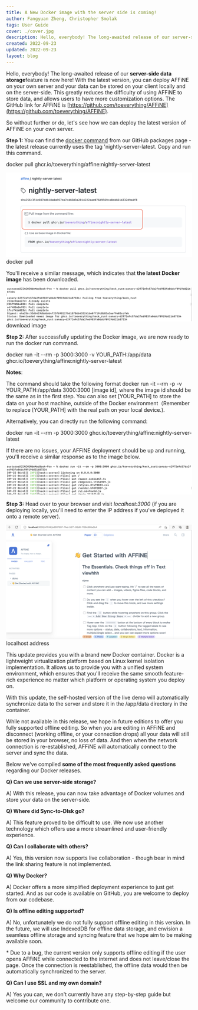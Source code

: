 ```yaml
---
title: A New Docker image with the server side is coming!
author: Fangyuan Zheng, Christopher Smolak
tags: User Guide
cover: ./cover.jpg
description: Hello, everybody! The long-awaited release of our server-side data storage feature is now here! With the latest version, you can deploy AFFiNE on your own server and your data can be stored on your client locally and on the server-side
created: 2022-09-23
updated: 2022-09-23
layout: blog
---
```


Hello, everybody! The long-awaited release of our **server-side data storage**feature is now here! With the latest version, you can deploy AFFiNE on your own server and your data can be stored on your client locally and on the server-side. This greatly reduces the difficulty of using AFFiNE to store data, and allows users to have more customization options. The GitHub link for AFFiNE is [https://github.com/toeverything/AFFiNE](https://github.com/toeverything/AFFiNE).

So without further or do, let's see how we can deploy the latest version of AFFiNE on your own server.

**Step 1:** You can find the [docker command](https://github.com/toeverything/AFFiNE/pkgs/container/affine/) from our GitHub packages page - the latest release currently uses the tag 'nightly-server-latest. Copy and run this command.

docker pull ghcr.io/toeverything/affine:nightly-server-latest

![](./1246e406fa87e88ab9b882bed1833c00d222b326-1280x584.png)
docker pull

You'll receive a similar message, which indicates that **the latest Docker image** has been downloaded.

![](./f882a5c3bcecfb6c63eec3e90edb08f70f4766ea-1280x232.png)
download image

**Step 2:** After successfully updating the Docker image, we are now ready to run the docker run command.

docker run -it --rm -p 3000:3000 -v YOUR_PATH:/app/data ghcr.io/toeverything/affine:nightly-server-latest

**Notes**:

The command should take the following format docker run -it --rm -p -v YOUR_PATH:/app/data 3000:3000 \[image id\], where the image id should be the same as in the first step. You can also set \[YOUR_PATH\] to store the data on your host machine, outside of the Docker environment（Remember to replace \[YOUR_PATH\] with the real path on your local device.).

Alternatively, you can directly run the following command:

docker run -it --rm -p 3000:3000 ghcr.io/toeverything/affine:nightly-server-latest

If there are no issues, your AFFiNE deployment should be up and running, you'll receive a similar response as to the image below.

![](./976bd2b70124d94aa7c95e4adb9f9392b3cc253d-1280x204.png)

**Step 3:** Head over to your browser and visit _localhost:3000_ (if you are deploying locally, you'll need to enter the IP address if you've deployed it onto a remote server).

![](./053f5beaa7c0098628d027974fdf8a65dd71a937-1280x789.png)
localhost address

This update provides you with a brand new Docker container. Docker is a lightweight virtualization platform based on Linux kernel isolation implementation. It allows us to provide you with a unified system environment, which ensures that you'll receive the same smooth feature-rich experience no matter which platform or operating system you deploy on.

With this update, the self-hosted version of the live demo will automatically synchronize data to the server and store it in the /app/data directory in the container.

While not available in this release, we hope in future editions to offer you fully supported offline editing. So when you are editing in AFFiNE and disconnect (working offline, or your connection drops) all your data will still be stored in your browser, no loss of data. And then when the network connection is re-established, AFFiNE will automatically connect to the server and sync the data.

Below we've compiled **some of the most frequently asked questions** regarding our Docker releases.

**Q) Can we use server-side storage?**

A) With this release, you can now take advantage of Docker volumes and store your data on the server-side.

**Q) Where did Sync-to-DIsk go?**

A) This feature proved to be difficult to use. We now use another technology which offers use a more streamlined and user-friendly experience.

**Q) Can I collaborate with others?**

A) Yes, this version now supports live collaboration - though bear in mind the link sharing feature is not implemented.

**Q) Why Docker?**

A) Docker offers a more simplified deployment experience to just get started. And as our code is available on GitHub, you are welcome to deploy from our codebase.

**Q) Is offline editing supported?**

A) No, unfortunately we do not fully support offline editing in this version. In the future, we will use IndexedDB for offline data storage, and envision a seamless offline storage and syncing feature that we hope aim to be making available soon.

\* Due to a bug, the current version only supports offline editing if the user opens AFFiNE while connected to the internet and does not leave/close the page. Once the connection is reestablished, the offline data would then be automatically synchronized to the server.

**Q) Can I use SSL and my own domain?**

A) Yes you can, we don't currently have any step-by-step guide but welcome our community to contribute one.

